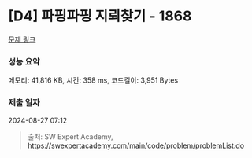 # [D4] 파핑파핑 지뢰찾기 - 1868 

[문제 링크](https://swexpertacademy.com/main/code/problem/problemDetail.do?contestProbId=AV5LwsHaD1MDFAXc) 

### 성능 요약

메모리: 41,816 KB, 시간: 358 ms, 코드길이: 3,951 Bytes

### 제출 일자

2024-08-27 07:12



> 출처: SW Expert Academy, https://swexpertacademy.com/main/code/problem/problemList.do